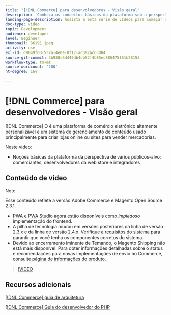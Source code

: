 ```yaml
---
title: "[!DNL Commerce] para desenvolvedores - Visão geral"
description: 'Conheça os conceitos básicos da plataforma sob a perspectiva de vários públicos-alvo: estabelecimentos comerciais, desenvolvedores de lojas na Web e integradores.'
landing-page-description: Assista a esta série de vídeos para começar a usar o projeto de desenvolvimento de back-end do Commerce.
doc-type: video
topic: Development
audience: developer
level: Beginner
thumbnail: 36191.jpeg
activity: use
exl-id: d9049f03-537a-4e0e-8f17-ad392ac63d84
source-git-commit: 3b938c6d440db4db52f4b85ec885475f61b28153
workflow-type: tm+mt
source-wordcount: '200'
ht-degree: 16%

---
```


# [!DNL Commerce] para desenvolvedores - Visão geral

[!DNL Commerce] O é uma plataforma de comércio eletrônico altamente personalizável e um sistema de gerenciamento de conteúdo usado principalmente para criar lojas online ou sites para vender mercadorias.

Neste vídeo:

- Noções básicas da plataforma da perspectiva de vários públicos-alvo: comerciantes, desenvolvedores da web store e integradores

## Conteúdo de vídeo

>[!NOTE]
>
>Esse conteúdo reflete a versão Adobe Commerce e Magento Open Source 2.3.1.
>
>- PWA e [PWA Studio](https://developer.adobe.com/commerce/pwa-studio/) agora estão disponíveis como _impiedoso_ implementação do frontend.
>- A pilha de tecnologia mudou em versões posteriores da linha de versão 2.3.x e da linha de versão 2.4.x. Verifique a [requisitos do sistema](https://devdocs.magento.com/guides/v2.4/install-gde/system-requirements.html) para garantir que você tenha os componentes corretos do sistema.
>- Devido ao encerramento iminente de Temando, o Magento Shipping não está mais disponível. Para obter informações detalhadas sobre o status e recomendações para novas implementações de envio no Commerce, consulte [página de informações do produto](https://magento.com/shipping).



>[!VIDEO](https://video.tv.adobe.com/v/36191?quality=12&learn=on)

## Recursos adicionais

[[!DNL Commerce] guia de arquitetura](https://devdocs.magento.com/guides/v2.4/architecture/bk-architecture.html)

[[!DNL Commerce] Guia do desenvolvedor do PHP](https://devdocs.magento.com/guides/v2.4/extension-dev-guide/bk-extension-dev-guide.html)
